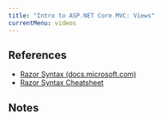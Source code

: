 ```yaml
---
title: "Intro to ASP.NET Core MVC: Views"
currentMenu: videos
---
```


<div class="youtube-wrapper"></div>

## References

- [Razor Syntax (docs.microsoft.com)](https://docs.microsoft.com/en-us/aspnet/core/mvc/views/razor)
- [Razor Syntax Cheatsheet](https://gist.github.com/jonlabelle/8738373)

## Notes
